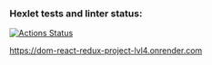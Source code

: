 ### Hexlet tests and linter status:
[![Actions Status](https://github.com/mr-tkachuk/dom-react-redux-project-lvl4/actions/workflows/hexlet-check.yml/badge.svg)](https://github.com/mr-tkachuk/dom-react-redux-project-lvl4/actions)

https://dom-react-redux-project-lvl4.onrender.com
